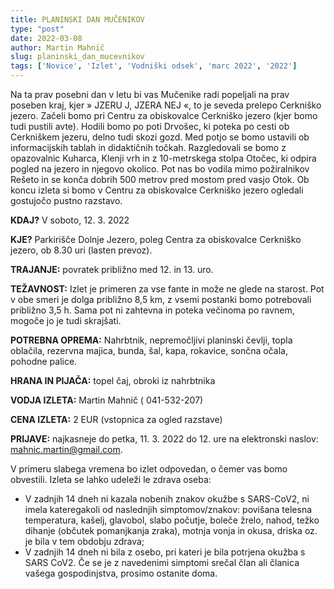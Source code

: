 ```yaml
---
title: PLANINSKI DAN MUČENIKOV
type: "post"
date: 2022-03-08
author: Martin Mahnič
slug: planinski_dan_mucevnikov
tags: ['Novice', 'Izlet', 'Vodniški odsek', 'marc 2022', '2022']
---
```


Na ta prav posebni dan v letu bi vas Mučenike radi popeljali na prav poseben kraj, kjer » JZERU J, JZERA NEJ «, to je seveda prelepo Cerkniško jezero. Začeli bomo pri Centru za obiskovalce Cerkniško jezero (kjer bomo tudi pustili avte). Hodili bomo po poti Drvošec, ki poteka po cesti ob Cerkniškem jezeru, delno tudi skozi gozd. Med potjo se bomo ustavili ob informacijskih tablah in didaktičnih točkah. Razgledovali se bomo z opazovalnic Kuharca, Klenji vrh in z 10-metrskega stolpa Otočec, ki odpira pogled na jezero in njegovo okolico. Pot nas bo vodila mimo požiralnikov Rešeto in se konča dobrih 500 metrov pred mostom pred vasjo Otok. Ob koncu izleta si bomo v Centru za obiskovalce Cerkniško jezero ogledali gostujočo pustno razstavo. 

**KDAJ?** V soboto, 12. 3. 2022

**KJE?** Parkirišče Dolnje Jezero, poleg Centra za obiskovalce Cerkniško jezero, ob 8.30 uri (lasten prevoz).

**TRAJANJE:** povratek približno med 12. in 13. uro.

**TEŽAVNOST:** Izlet je primeren za vse fante in može ne glede na starost. Pot v obe smeri je dolga približno 8,5 km, z vsemi postanki bomo potrebovali približno 3,5 h. Sama pot ni zahtevna in poteka večinoma po ravnem, mogoče jo je tudi skrajšati. 

**POTREBNA OPREMA:** Nahrbtnik, nepremočljivi planinski čevlji, topla oblačila, rezervna majica, bunda, šal, kapa, rokavice, sončna očala, pohodne palice. 

**HRANA IN PIJAČA:** topel čaj, obroki iz nahrbtnika

**VODJA IZLETA:** Martin Mahnič ( 041-532-207)

**CENA IZLETA:** 2 EUR (vstopnica za ogled razstave)

**PRIJAVE:** najkasneje do petka, 11. 3. 2022 do 12. ure na elektronski naslov: mahnic.martin@gmail.com.

V primeru slabega vremena bo izlet odpovedan, o čemer vas bomo obvestili.
Izleta se lahko udeleži le zdrava oseba:
- V zadnjih 14 dneh ni kazala nobenih znakov okužbe s SARS-CoV2, ni imela kateregakoli od naslednjih simptomov/znakov: povišana telesna temperatura, kašelj, glavobol, slabo počutje, boleče žrelo, nahod, težko dihanje (občutek pomanjkanja zraka), motnja vonja in okusa, driska oz. je bila v tem obdobju zdrava;
- V zadnjih 14 dneh ni bila z osebo, pri kateri je bila potrjena okužba s SARS CoV2.
Če se je z navedenimi simptomi srečal član ali članica vašega gospodinjstva, prosimo ostanite doma.
